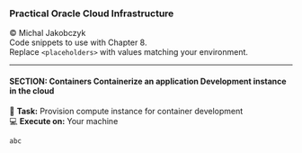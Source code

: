 ### Practical Oracle Cloud Infrastructure
© Michal Jakobczyk  
Code snippets to use with Chapter 8.  
Replace `<placeholders>` with values matching your environment.  

---
#### SECTION: Containers Containerize an application Development instance in the cloud

:wrench: **Task:** Provision compute instance for container development     
:computer: **Execute on:** Your machine

    abc
